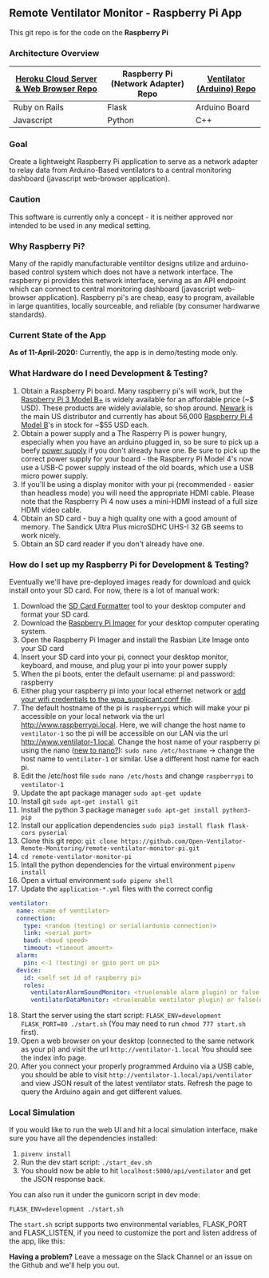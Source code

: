 ## Remote Ventilator Monitor - Raspberry Pi App

This git repo is for the code on the **Raspberry Pi**

### Architecture Overview
| [Heroku Cloud Server & Web Browser Repo](https://github.com/Open-Ventilator-Remote-Monitoring/ventilator-remote-monitoring) | Raspberry Pi (Network Adapter) Repo | [Ventilator (Arduino) Repo](https://github.com/Open-Ventilator-Remote-Monitoring/ventilator-monitor-arduino) |
| ----------- | ----------- | ----------- |
| Ruby on Rails | Flask | Arduino Board |
| Javascript | Python | C++ |

### Goal
Create a lightweight Raspberry Pi application to serve as a network adapter to relay data from Arduino-Based ventilators to a central monitoring dashboard (javascript web-browser application).

### Caution
This software is currently only a concept - it is neither approved nor intended to be used in any medical setting.

### Why Raspberry Pi?
Many of the rapidly manufacturable ventiltor designs utilize and arduino-based control system which does not have a network interface. The raspberry pi provides this network interface, serving as an API endpoint which can connect to central monitoring dashboard (javascript web-browser application). Raspberry pi's are cheap, easy to program, available in large quantities, locally sourceable, and reliable (by consumer hardwarwe standards).

### Current State of the App
**As of 11-April-2020:** Currently, the app is in demo/testing mode only.

### What Hardware do I need Development & Testing?
1. Obtain a Raspberry Pi board. Many raspberry pi's will work, but the [Raspberry Pi 3 Model B+](https://www.raspberrypi.org/products/raspberry-pi-3-model-b-plus/) is widely available for an affordable price (~$ USD). These products are widely avialable, so shop around. [Newark](https://www.newark.com/buy-raspberry-pi) is the main US distributor and currently has about 56,000 [Raspberry Pi 4 Model B](https://www.newark.com/raspberry-pi/rpi4-modbp-4gb/raspberry-pi-4-model-b-4gb-rohs/dp/02AH3164)'s in stock for ~$55 USD each. 
2. Obtain a power supply and a The Rasperry Pi is power hungry, especially when you have an arduino plugged in, so be sure to pick up a beefy [power supply](https://www.newark.com/MarketingProductList?orderCode=03AH7034,07AH1285,07AH1286,07AH1287) if you don't already have one. Be sure to pick up the correct power supply for your board - the Raspberry Pi Model 4's now use a USB-C power supply instead of the old boards, which use a USB micro power supply. 
3. If you'll be using a display monitor with your pi (recommended - easier than headless mode) you will need the appropriate HDMI cable. Please note that the Raspberry Pi 4 now uses a mini-HDMI instead of a full size HDMI video cable.
4. Obtain an SD card - buy a high quality one with a good amount of memory. The Sandick Ultra Plus microSDHC UHS-I 32 GB seems to work nicely.
5. Obtain an SD card reader if you don't already have one.

### How do I set up my Raspberry Pi for Development & Testing?
Eventually we'll have pre-deployed images ready for download and quick install onto your SD card. For now, there is a lot of manual work:
1. Download the [SD Card Formatter](https://www.sdcard.org/downloads/formatter/index.html) tool to your desktop computer and format your SD card.
2. Download the [Raspberry Pi Imager](https://www.raspberrypi.org/downloads/) for your desktop computer operating system.
3. Open the Raspberry Pi Imager and install the Rasbian Lite Image onto your SD card
4. Insert your SD card into your pi, connect your desktop monitor, keyboard, and mouse, and plug your pi into your power supply
5. When the pi boots, enter the default username: pi and password: raspberry
6. Either plug your raspberry pi into your local ethernet network or [add your wifi credentials to the wpa_supplicant.conf file](https://www.raspberrypi.org/documentation/configuration/wireless/wireless-cli.md).
7. The default hostname of the pi is `raspberrypi` which will make your pi accessible on your local network via the url http://www.raspberrypi.local. Here, we will change the host name to `ventilator-1` so the pi will be accessible on our LAN via the url http://www.ventilator-1.local. Change the host name of your raspberry pi using the nano ([new to nano?](https://www.howtogeek.com/howto/42980/the-beginners-guide-to-nano-the-linux-command-line-text-editor/)): `sudo nano /etc/hostname` -> change the host name to `ventilator-1` or similar. Use a different host name for each pi.
8. Edit the /etc/host file `sudo nano /etc/hosts` and change `raspberrypi` to `ventilator-1`
9. Update the apt package manager `sudo apt-get update`
10. Install git `sudo apt-get install git`
11. Install the python 3 package manager `sudo apt-get install python3-pip`
12. Install our application dependencies `sudo pip3 install flask flask-cors pyserial`
13. Clone this git repo: `git clone https://github.com/Open-Ventilator-Remote-Monitoring/remote-ventilator-monitor-pi.git`
14. `cd remote-ventilator-monitor-pi`
15. Intall the python dependencies for the virtual environment `pipenv install`
16. Open a virtual environment `sudo pipenv shell`
17. Update the `application-*.yml` files with the correct config
```yml
ventilator:
  name: <name of ventilator>
  connection:
    type: <random (testing) or serial(ardunio connection)>
    link: <serial port>
    baud: <baud speed>
    timeout: <timeout amount>
  alarm:
    pin: <-1 (testing) or gpio port on pi>
  device:
    id: <self set id of raspberry pi>
    roles:
      ventilatorAlarmSoundMonitor: <true(enable alarm plugin) or false(disable)>
      ventilatorDataMonitor: <true(enable ventilator plugin) or false(disable)>
```
18. Start the server using the start script: `FLASK_ENV=development FLASK_PORT=80 ./start.sh` (You may need to run `chmod 777 start.sh` first).
19. Open a web browser on your desktop (connected to the same network as your pi) and visit the url `http://ventilator-1.local` You should see the index info page. 
20. After you connect your properly programmed Arduino via a USB cable, you should be able to visit `http://ventilator-1.local/api/ventilator` and view JSON result of the latest ventilator stats. Refresh the page to query the Arduino again and get different values.

### Local Simulation

If you would like to run the web UI and hit a local simulation interface, make sure you have
all the dependencies installed:
1. `pivenv install`
2. Run the dev start script: `./start_dev.sh`
3. You should now be able to hit `localhost:5000/api/ventilator` and get the JSON response back.

You can also run it under the gunicorn script in dev mode:

`FLASK_ENV=development ./start.sh`

The `start.sh` script supports two environmental variables, FLASK_PORT and FLASK_LISTEN, if you need
to customize the port and listen address of the app, like this:

**Having a problem?** Leave a message on the Slack Channel or an issue on the Github and we'll help you out.
